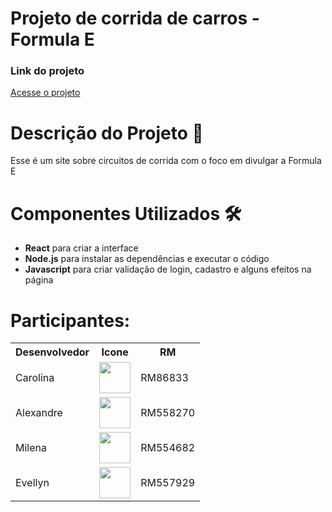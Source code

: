 <h1>Projeto de corrida de carros - Formula E</h1>

<h3>Link do projeto</h3>



<p><a href="https://mahindra-web.vercel.app/">Acesse o projeto</a></p>  


<h1>Descrição do Projeto 📝</h1>

<p> Esse é um site sobre circuitos de corrida com o foco em divulgar a Formula E </h1>

<h1>Componentes Utilizados 🛠️</h1>
<ul>
<li><b>React</b> para criar a interface</li>
<li><b>Node.js</b> para instalar as dependências e executar o código</li>
<li><b>Javascript</b> para criar validação de login, cadastro e alguns efeitos na página</li>
</ul>



# Participantes:

<table>
  
<tr>
<th>Desenvolvedor</th>
<th>Icone</th>
<th>RM</th>
</tr>


<tr>
<td>Carolina </td>
<td><a href="https://github.com/Linasferraz"><img src="https://avatars.githubusercontent.com/u/161864076?v=4" height="50" style="max-width: 100%;"></a></td>
<td>RM86833</td>
</tr>
  
<tr>
<td>Alexandre </td>
<td><a href="https://github.com/alefaria577"><img src="https://avatars.githubusercontent.com/u/132949575?v=4" height="50" style="max-width: 100%;"></a></td>
<td>RM558270</td>
 </tr>

 
<tr>
<td>Milena</td>
<td><a href="https://github.com/MilenaCodinhoto"><img src="https://avatars.githubusercontent.com/u/19381239?v=4" height="50" style="max-width: 100%;"></a></td>
<td>RM554682</td>
 </tr>

 
 <tr>
<td>Evellyn</td>
<td><a href="https://github.com/evojeda"><img src="https://avatars.githubusercontent.com/u/162588593?v=4" height="50" style="max-width: 100%;"></a></td>
<td>RM557929</td>
 </tr>
</table>
</p>
